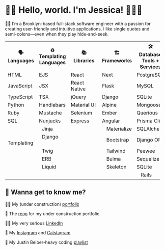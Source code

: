 # 👋🏻 Hello, world. I'm Jessica! 👩🏼‍💻

🗽🍎 I’m a Brooklyn-based full-stack software engineer with a passion for creating user-friendly and intuitive applications. I like single quotes and semi-colons—even when they play hide-and-seek.

<table>
  <tr>
    <th>🗣<br>Languages</th>
    <th>♻️<br>Templating Languages</th>
    <th>📚<br>Libraries</th>
    <th>🏗<br>Frameworks</th>
    <th>🛠<br>Database Tools + Services</th>
    <th>🕵🏼‍♀️<br>Databases</th>
  </tr>
  <tr>
    <td>HTML</td>
    <td>EJS</td>
    <td>React</td>
    <td>Next</td>
    <td>PostgreSQL</td>
    <td>MongoDB</td>
  </tr>
  <tr>
    <td>JavaScript</td>
    <td>JSX</td>
    <td>React Native</td>
    <td>Flask</td>
    <td>MySQL</td>
    <td>Firebase</td>
  </tr>
  <tr>
    <td>TypeScript</td>
    <td>TSX</td>
    <td>jQuery</td>
    <td>Django</td>
    <td>SQLite</td>
    <td>Prisma</td>
  </tr>
  <tr>
    <td>Python</td>
    <td>Handlebars</td>
    <td>Material UI</td>
    <td>Alpine</td>
    <td colspan=2>MongooseODM</td>
  </tr>
  <tr>
    <td>Ruby</td>
    <td>Mustache</td>
    <td>Selenium</td>
    <td>Ember</td>
    <td colspan=2>Querious</td>
  </tr>
  <tr>
    <td>SQL</td>
    <td>Nunjucks</td>
    <td>Express</td>
    <td>Angular</td>
    <td colspan=2>Prisma Client</td>
  </tr>
   <tr>
    <td colspan=2>&nbsp;&nbsp;&nbsp;&nbsp;&nbsp;&nbsp;&nbsp;&nbsp;&nbsp;&nbsp;&nbsp;&nbsp;&nbsp;&nbsp;&nbsp;&nbsp;&nbsp;&nbsp;&nbsp;&nbsp;&nbsp;&nbsp;&nbsp;&nbsp;&nbsp;&nbsp;Jinja</td>
    <td colspan=2>&nbsp;&nbsp;&nbsp;&nbsp;&nbsp;&nbsp;&nbsp;&nbsp;&nbsp;&nbsp;&nbsp;&nbsp;&nbsp;&nbsp;&nbsp;&nbsp;&nbsp;&nbsp;&nbsp;&nbsp;&nbsp;&nbsp;&nbsp;&nbsp;&nbsp;&nbsp;&nbsp;Materialize</td>
    <td colspan=2>SQLAlchemy</td>
  </tr>
  <tr>
    <td colspan=2>&nbsp;&nbsp;&nbsp;&nbsp;&nbsp;&nbsp;&nbsp;&nbsp;&nbsp;&nbsp;&nbsp;&nbsp;&nbsp;&nbsp;&nbsp;&nbsp;&nbsp;&nbsp;&nbsp;&nbsp;&nbsp;&nbsp;&nbsp;&nbsp;&nbsp;&nbsp;Django Templating</td>
    <td colspan=2>&nbsp;&nbsp;&nbsp;&nbsp;&nbsp;&nbsp;&nbsp;&nbsp;&nbsp;&nbsp;&nbsp;&nbsp;&nbsp;&nbsp;&nbsp;&nbsp;&nbsp;&nbsp;&nbsp;&nbsp;&nbsp;&nbsp;&nbsp;&nbsp;&nbsp;&nbsp;&nbsp;Bootstrap</td>
    <td colspan=2>Django ORM</td>
  </tr>
  <tr>
    <td colspan=2>&nbsp;&nbsp;&nbsp;&nbsp;&nbsp;&nbsp;&nbsp;&nbsp;&nbsp;&nbsp;&nbsp;&nbsp;&nbsp;&nbsp;&nbsp;&nbsp;&nbsp;&nbsp;&nbsp;&nbsp;&nbsp;&nbsp;&nbsp;&nbsp;&nbsp;&nbsp;Twig</td>
    <td colspan=2>&nbsp;&nbsp;&nbsp;&nbsp;&nbsp;&nbsp;&nbsp;&nbsp;&nbsp;&nbsp;&nbsp;&nbsp;&nbsp;&nbsp;&nbsp;&nbsp;&nbsp;&nbsp;&nbsp;&nbsp;&nbsp;&nbsp;&nbsp;&nbsp;&nbsp;&nbsp;&nbsp;Tailwind</td>
    <td colspan=2>Peewee</td>
  </tr>
  <tr>
    <td colspan=2>&nbsp;&nbsp;&nbsp;&nbsp;&nbsp;&nbsp;&nbsp;&nbsp;&nbsp;&nbsp;&nbsp;&nbsp;&nbsp;&nbsp;&nbsp;&nbsp;&nbsp;&nbsp;&nbsp;&nbsp;&nbsp;&nbsp;&nbsp;&nbsp;&nbsp;&nbsp;ERB</td>
    <td colspan=2>&nbsp;&nbsp;&nbsp;&nbsp;&nbsp;&nbsp;&nbsp;&nbsp;&nbsp;&nbsp;&nbsp;&nbsp;&nbsp;&nbsp;&nbsp;&nbsp;&nbsp;&nbsp;&nbsp;&nbsp;&nbsp;&nbsp;&nbsp;&nbsp;&nbsp;&nbsp;&nbsp;Bulma</td>
    <td colspan=2>Sequelize</td>
  </tr>
  <tr>
    <td colspan=2>&nbsp;&nbsp;&nbsp;&nbsp;&nbsp;&nbsp;&nbsp;&nbsp;&nbsp;&nbsp;&nbsp;&nbsp;&nbsp;&nbsp;&nbsp;&nbsp;&nbsp;&nbsp;&nbsp;&nbsp;&nbsp;&nbsp;&nbsp;&nbsp;&nbsp;&nbsp;Liquid</td>
    <td colspan=2>&nbsp;&nbsp;&nbsp;&nbsp;&nbsp;&nbsp;&nbsp;&nbsp;&nbsp;&nbsp;&nbsp;&nbsp;&nbsp;&nbsp;&nbsp;&nbsp;&nbsp;&nbsp;&nbsp;&nbsp;&nbsp;&nbsp;&nbsp;&nbsp;&nbsp;&nbsp;&nbsp;Skeleton</td>
    <td colspan=2>SQLite</td>
  </tr>
  <tr>
    <td colspan=6>&nbsp;&nbsp;&nbsp;&nbsp;&nbsp;&nbsp;&nbsp;&nbsp;&nbsp;&nbsp;&nbsp;&nbsp;&nbsp;&nbsp;&nbsp;&nbsp;&nbsp;&nbsp;&nbsp;&nbsp;&nbsp;&nbsp;&nbsp;&nbsp;&nbsp;&nbsp;&nbsp;&nbsp;&nbsp;&nbsp;&nbsp;&nbsp;&nbsp;&nbsp;&nbsp;&nbsp;&nbsp;&nbsp;&nbsp;&nbsp;&nbsp;&nbsp;&nbsp;&nbsp;&nbsp;&nbsp;&nbsp;&nbsp;&nbsp;&nbsp;&nbsp;&nbsp;&nbsp;&nbsp;&nbsp;&nbsp;&nbsp;&nbsp;&nbsp;&nbsp;&nbsp;&nbsp;&nbsp;&nbsp;&nbsp;&nbsp;&nbsp;&nbsp;&nbsp;&nbsp;&nbsp;&nbsp;&nbsp;&nbsp;&nbsp;&nbsp;&nbsp;&nbsp;&nbsp;&nbsp;&nbsp;&nbsp;&nbsp;&nbsp;&nbsp;&nbsp;&nbsp;&nbsp;&nbsp;&nbsp;&nbsp;&nbsp;&nbsp;&nbsp;&nbsp;&nbsp;&nbsp;&nbsp;&nbsp;&nbsp;&nbsp;Rails</td>
  </tr>
</table>

## 👀 Wanna get to know me?

👩‍💻 My (under construction) [portfolio](https://www.iamjessg.com)

💯 The [repo](https://github.com/jessicagallagher/iamjessg) for my under construction portfolio

👩‍💼 My very serious [LinkedIn](https://www.linkedin.com/in/jessica-gallagher)

📸 My [Instagram](https://www.instagram.com/techmeowt/) and [Catstagram](https://www.instagram.com/wizandmaxbk/)

🎵 My Justin Beiber-heavy coding [playlist](https://open.spotify.com/playlist/7p1xmOvf52aqR1OVDY8yRE?si=a403d12773674e9b)
